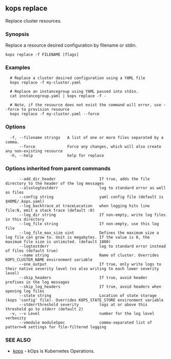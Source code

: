 
<!--- This file is automatically generated by make gen-cli-docs; changes should be made in the go CLI command code (under cmd/kops) -->

## kops replace

Replace cluster resources.

### Synopsis

Replace a resource desired configuration by filename or stdin.

```
kops replace -f FILENAME [flags]
```

### Examples

```
  # Replace a cluster desired configuration using a YAML file
  kops replace -f my-cluster.yaml
  
  # Replace an instancegroup using YAML passed into stdin.
  cat instancegroup.yaml | kops replace -f -
  
  # Note, if the resource does not exist the command will error, use --force to provision resource
  kops replace -f my-cluster.yaml --force
```

### Options

```
  -f, --filename strings   A list of one or more files separated by a comma.
      --force              Force any changes, which will also create any non-existing resource
  -h, --help               help for replace
```

### Options inherited from parent commands

```
      --add_dir_header                   If true, adds the file directory to the header of the log messages
      --alsologtostderr                  log to standard error as well as files
      --config string                    yaml config file (default is $HOME/.kops.yaml)
      --log_backtrace_at traceLocation   when logging hits line file:N, emit a stack trace (default :0)
      --log_dir string                   If non-empty, write log files in this directory
      --log_file string                  If non-empty, use this log file
      --log_file_max_size uint           Defines the maximum size a log file can grow to. Unit is megabytes. If the value is 0, the maximum file size is unlimited. (default 1800)
      --logtostderr                      log to standard error instead of files (default true)
      --name string                      Name of cluster. Overrides KOPS_CLUSTER_NAME environment variable
      --one_output                       If true, only write logs to their native severity level (vs also writing to each lower severity level)
      --skip_headers                     If true, avoid header prefixes in the log messages
      --skip_log_headers                 If true, avoid headers when opening log files
      --state string                     Location of state storage (kops 'config' file). Overrides KOPS_STATE_STORE environment variable
      --stderrthreshold severity         logs at or above this threshold go to stderr (default 2)
  -v, --v Level                          number for the log level verbosity
      --vmodule moduleSpec               comma-separated list of pattern=N settings for file-filtered logging
```

### SEE ALSO

* [kops](kops.md)	 - kOps is Kubernetes Operations.

